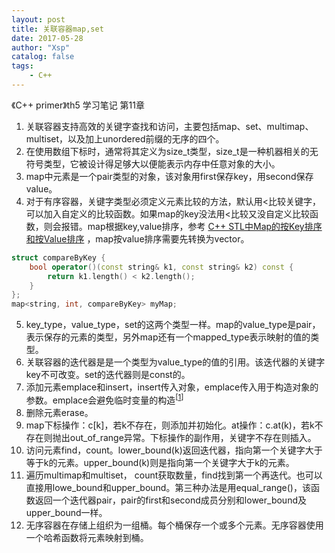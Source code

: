 ```yaml
---
layout: post
title: 关联容器map,set
date: 2017-05-28
author: "Xsp"
catalog: false
tags:
    - C++
---
```

《C++ primer》th5 学习笔记 第11章

1. 关联容器支持高效的关键字查找和访问，主要包括map、set、multimap、multiset，以及加上unordered前缀的无序的四个。
2. 在使用数组下标时，通常将其定义为size_t类型，size_t是一种机器相关的无符号类型，它被设计得足够大以便能表示内存中任意对象的大小。
3. map中元素是一个pair类型的对象，该对象用first保存key，用second保存value。
4. 对于有序容器，关键字类型必须定义元素比较的方法，默认用<比较关键字，可以加入自定义的比较函数。如果map的key没法用<比较又没自定义比较函数，则会报错。map根据key,value排序，参考 [C++ STL中Map的按Key排序和按Value排序](http://blog.csdn.net/iicy266/article/details/11906189) ，map按value排序需要先转换为vector。
```cpp
struct compareByKey {
    bool operator()(const string& k1, const string& k2) const {
        return k1.length() < k2.length();
    }
};
map<string, int, compareByKey> myMap;
```
5. key_type，value_type，set的这两个类型一样。map的value_type是pair，表示保存的元素的类型，另外map还有一个mapped_type表示映射的值的类型。
6. 关联容器的迭代器是是一个类型为value_type的值的引用。该迭代器的关键字key不可改变。set的迭代器则是const的。
7. 添加元素emplace和insert，insert传入对象，emplace传入用于构造对象的参数。emplace会避免临时变量的构造<sup>[[1](http://blog.guorongfei.com/2016/03/16/cppx-stdlib-empalce/#fn2)]</sup>
8. 删除元素erase。
9. map下标操作：c[k]，若k不存在，则添加并初始化。at操作：c.at(k)，若k不存在则抛出out_of_range异常。下标操作的副作用，关键字不存在则插入。
10. 访问元素find，count。lower_bound(k)返回迭代器，指向第一个关键字大于等于k的元素。upper_bound(k)则是指向第一个关键字大于k的元素。
11. 遍历multimap和multiset， count获取数量，find找到第一个再迭代。也可以直接用lowe_bound和upper_bound。第三种办法是用equal_range()，该函数返回一个迭代器pair，pair的first和second成员分别和lower_bound及upper_bound一样。
12. 无序容器在存储上组织为一组桶。每个桶保存一个或多个元素。无序容器使用一个哈希函数将元素映射到桶。
